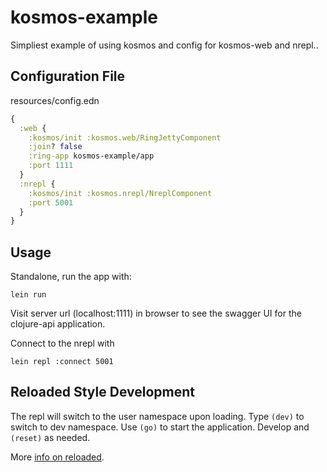 # kosmos-example

Simpliest example of using kosmos and config  for kosmos-web and nrepl..

## Configuration File

resources/config.edn

```clj
{
  :web {
    :kosmos/init :kosmos.web/RingJettyComponent
    :join? false
    :ring-app kosmos-example/app
    :port 1111
  } 
  :nrepl {
    :kosmos/init :kosmos.nrepl/NreplComponent
    :port 5001 
  } 
}

```



## Usage

Standalone, run the app with: 

``` 
lein run
```

Visit server url (localhost:1111) in browser to see the swagger UI for the clojure-api application. 

Connect to the nrepl with

```
lein repl :connect 5001
```

## Reloaded Style Development

The repl will switch to the user namespace upon loading. Type `(dev)` to switch to dev namespace. Use `(go)` to start the application. Develop and `(reset)` as needed. 

More [info on reloaded](http://thinkrelevance.com/blog/2013/06/04/clojure-workflow-reloaded).
